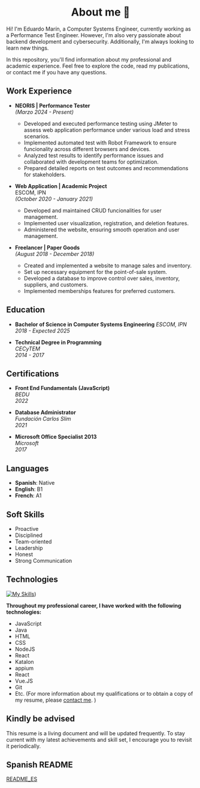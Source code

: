 <h1 align="center"> <b> About me 🤟 </b></h1>

Hi! I'm Eduardo Marín, a Computer Systems Engineer, currently working as a Performance Test Engineer. However, I'm also very passionate about backend development and cybersecurity. Additionally, I'm always looking to learn new things.

In this repository, you'll find information about my professional and academic experience. Feel free to explore the code, read my publications, or contact me if you have any questions.


## Work Experience

* **NEORIS | Performance Tester**  
    *(Marzo 2024 - Present)*

    * Developed and executed performance testing using JMeter to assess web application performance under various load and stress scenarios.
    * Implemented automated test with Robot Framework to ensure funcionality across different browsers and devices.
    * Analyzed test results to identify performance issues and collaborated with development teams for optimization.
    * Prepared detailed reports on test outcomes and recommendations for stakeholders.

* **Web Application | Academic Project**   
  ESCOM, IPN  
  *(October 2020 - January 2021)*
    * Developed and maintained CRUD funcionalities for user management.
    * Implemented user visualization, registration, and deletion features.
    * Administered the website, ensuring smooth operation and user management.

* **Freelancer | Paper Goods**  
  *(August 2018 - December 2018)*
  * Created and implemented a website to manage sales and inventory.
  * Set up necessary equipment for the point-of-sale system.
  * Developed a database to improve control over sales, inventory, suppliers, and customers.
  * Implemented memberships features for preferred customers.

## Education

* **Bachelor of Science in Computer Systems Engineering**
    *ESCOM, IPN*   
    *2018 - Expected 2025*

* **Technical Degree in Programming**  
    *CECyTEM*   
    *2014 - 2017*


## Certifications
* **Front End Fundamentals (JavaScript)**   
   *BEDU*  
    *2022*

* **Database Administrator**    
    *Fundación Carlos Slim*   
    *2021*

* **Microsoft Office Specialist 2013**   
    *Microsoft*   
    *2017*

## Languages
- **Spanish**: Native
- **English**: B1
- **French**: A1

## Soft Skills
- Proactive
- Disciplined
- Team-oriented
- Leadership
- Honest
- Strong Communication

## Technologies
[![My Skills](https://skillicons.dev/icons?i=js,html,css,java,nodejs,react,vue,git,arduino,bash,bootstrap,c,cs,cpp,github,kali,latex,linux,mysql,nextjs,php,notion,postman,py,raspberrypi,visualstudio,vscode)](https://skillicons.dev))


**Throughout my professional career, I have worked with the following technologies:**

* JavaScript
* Java
* HTML
* CSS
* NodeJS
* React
* Katalon
* appium
* React
* Vue.JS
* Git
* Etc. (For more information about my qualifications or to obtain a copy of my resume, please [contact me](marineduardo@gmail.com).
)

## Kindly be advised
This resume is a living document and will be updated frequently. To stay current with my latest achievements and skill set, I encourage you to revisit it periodically.

## Spanish README
[README_ES]()
